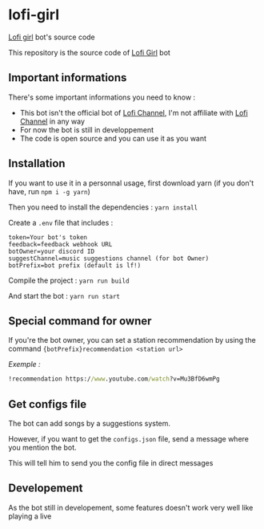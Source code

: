 
# lofi-girl

[Lofi girl](https://discord.com/oauth2/authorize?client_id=1037028318404419596&permissions=277028554752&scope=bot%20applications.commands) bot's source code

This repository is the source code of [Lofi Girl](https://discord.com/oauth2/authorize?client_id=1037028318404419596&permissions=277028554752&scope=bot%20applications.commands) bot

## Important informations

There's some important informations you need to know :

* This bot isn't the official bot of [Lofi Channel](https://youtube.com/c/LofiGirl), I'm not affiliate with [Lofi Channel](https://youtube.com/c/LofiGirl) in any way
* For now the bot is still in developpement
* The code is open source and you can use it as you want

## Installation

If you want to use it in a personnal usage, first download yarn (if you don't have, run `npm i -g yarn`)

Then you need to install the dependencies : `yarn install`

Create a `.env` file that includes :

```env
token=Your bot's token
feedback=feedback webhook URL
botOwner=your discord ID
suggestChannel=music suggestions channel (for bot Owner)
botPrefix=bot prefix (default is lf!)
```

Compile the project : `yarn run build`

And start the bot : `yarn run start`

## Special command for owner

If you're the bot owner, you can set a station recommendation by using the command `{botPrefix}recommendation <station url>`

*Exemple :*

```cmd
!recommendation https://www.youtube.com/watch?v=Mu3BfD6wmPg
```

## Get configs file

The bot can add songs by a suggestions system.

However, if you want to get the `configs.json` file, send a message where you mention the bot.

This will tell him to send you the config file in direct messages

## Developement

As the bot still in developement, some features doesn't work very well like playing a live
